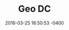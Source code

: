 ---
layout: post
title:  "Geo DC"
date:   2016-03-25 18:50:53 -0400
categories: membersupport
name: Geo DC
description: Talking maps and all things geo here and in person the first Wednesday of every month.
logo: icons/geodc.jpg
link: http://www.meetup.com/Geo-DC/
twitter: geo_dc
---